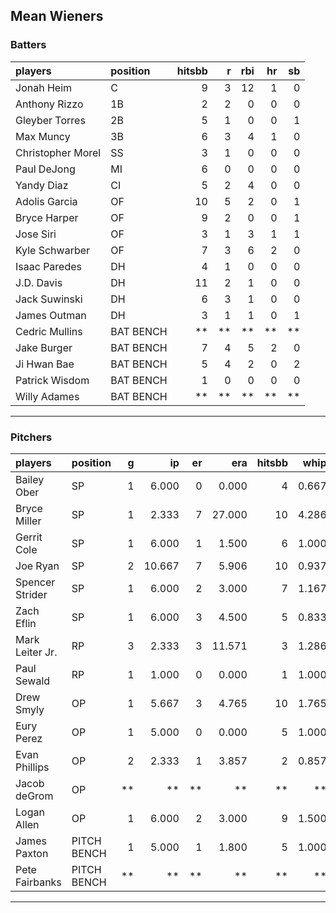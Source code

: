 ## Mean Wieners

### Batters

 
|players           |position  | hitsbb|  r| rbi| hr| sb| 
|:-----------------|:---------|------:|--:|---:|--:|--:| 
|Jonah Heim        |C         |      9|  3|  12|  1|  0| 
|Anthony Rizzo     |1B        |      2|  2|   0|  0|  0| 
|Gleyber Torres    |2B        |      5|  1|   0|  0|  1| 
|Max Muncy         |3B        |      6|  3|   4|  1|  0| 
|Christopher Morel |SS        |      3|  1|   0|  0|  0| 
|Paul DeJong       |MI        |      6|  0|   0|  0|  0| 
|Yandy Diaz        |CI        |      5|  2|   4|  0|  0| 
|Adolis Garcia     |OF        |     10|  5|   2|  0|  1| 
|Bryce Harper      |OF        |      9|  2|   0|  0|  1| 
|Jose Siri         |OF        |      3|  1|   3|  1|  1| 
|Kyle Schwarber    |OF        |      7|  3|   6|  2|  0| 
|Isaac Paredes     |DH        |      4|  1|   0|  0|  0| 
|J.D. Davis        |DH        |     11|  2|   1|  0|  0| 
|Jack Suwinski     |DH        |      6|  3|   1|  0|  0| 
|James Outman      |DH        |      3|  1|   1|  0|  1| 
|Cedric Mullins    |BAT BENCH |     **| **|  **| **| **| 
|Jake Burger       |BAT BENCH |      7|  4|   5|  2|  0| 
|Ji Hwan Bae       |BAT BENCH |      5|  4|   2|  0|  2| 
|Patrick Wisdom    |BAT BENCH |      1|  0|   0|  0|  0| 
|Willy Adames      |BAT BENCH |     **| **|  **| **| **| 


* * *

### Pitchers

 
|players         |position    |  g|     ip| er|    era| hitsbb|  whip| so|  w| sv| 
|:---------------|:-----------|--:|------:|--:|------:|------:|-----:|--:|--:|--:| 
|Bailey Ober     |SP          |  1|  6.000|  0|  0.000|      4| 0.667|  3|  0|  0| 
|Bryce Miller    |SP          |  1|  2.333|  7| 27.000|     10| 4.286|  2|  0|  0| 
|Gerrit Cole     |SP          |  1|  6.000|  1|  1.500|      6| 1.000|  5|  1|  0| 
|Joe Ryan        |SP          |  2| 10.667|  7|  5.906|     10| 0.937| 10|  0|  0| 
|Spencer Strider |SP          |  1|  6.000|  2|  3.000|      7| 1.167|  7|  1|  0| 
|Zach Eflin      |SP          |  1|  6.000|  3|  4.500|      5| 0.833|  5|  0|  0| 
|Mark Leiter Jr. |RP          |  3|  2.333|  3| 11.571|      3| 1.286|  4|  0|  1| 
|Paul Sewald     |RP          |  1|  1.000|  0|  0.000|      1| 1.000|  1|  0|  0| 
|Drew Smyly      |OP          |  1|  5.667|  3|  4.765|     10| 1.765|  4|  0|  0| 
|Eury Perez      |OP          |  1|  5.000|  0|  0.000|      5| 1.000|  5|  1|  0| 
|Evan Phillips   |OP          |  2|  2.333|  1|  3.857|      2| 0.857|  1|  0|  0| 
|Jacob deGrom    |OP          | **|     **| **|     **|     **|    **| **| **| **| 
|Logan Allen     |OP          |  1|  6.000|  2|  3.000|      9| 1.500|  4|  1|  0| 
|James Paxton    |PITCH BENCH |  1|  5.000|  1|  1.800|      5| 1.000|  8|  0|  0| 
|Pete Fairbanks  |PITCH BENCH | **|     **| **|     **|     **|    **| **| **| **| 


* * *


